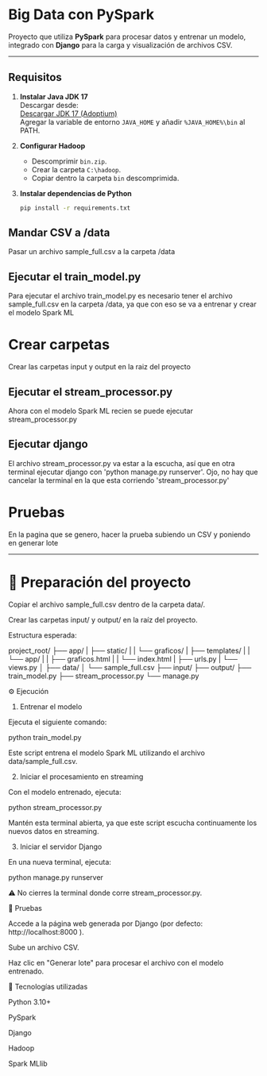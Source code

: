 # Big Data con PySpark

Proyecto que utiliza **PySpark** para procesar datos y entrenar un modelo, integrado con **Django** para la carga y visualización de archivos CSV.

---

## Requisitos

1. **Instalar Java JDK 17**  
   Descargar desde:  
   [Descargar JDK 17 (Adoptium)](https://adoptium.net/es/download?link=https%3A%2F%2Fgithub.com%2Fadoptium%2Ftemurin17-binaries%2Freleases%2Fdownload%2Fjdk-17.0.16%252B8%2FOpenJDK17U-jdk_x64_windows_hotspot_17.0.16_8.msi&vendor=Adoptium)  
   Agregar la variable de entorno `JAVA_HOME` y añadir `%JAVA_HOME%\bin` al PATH.

2. **Configurar Hadoop**  
   - Descomprimir `bin.zip`.  
   - Crear la carpeta `C:\hadoop`.  
   - Copiar dentro la carpeta `bin` descomprimida.

3. **Instalar dependencias de Python**  
   ```bash
   pip install -r requirements.txt


## Mandar CSV a /data
Pasar un archivo sample_full.csv a la carpeta /data

## Ejecutar el train_model.py
Para ejecutar el archivo train_model.py es necesario tener el archivo sample_full.csv en la carpeta /data, ya que con eso se va a entrenar y crear el modelo Spark ML

# Crear carpetas
Crear las carpetas input y output en la raiz del proyecto

## Ejecutar el stream_processor.py
Ahora con el modelo Spark ML recien se puede ejecutar stream_processor.py

## Ejecutar django
El archivo stream_processor.py va estar a la escucha, así que en otra terminal ejecutar django con 'python manage.py runserver'.
Ojo, no hay que cancelar la terminal en la que esta corriendo 'stream_processor.py'

# Pruebas
En la pagina que se genero, hacer la prueba subiendo un CSV y poniendo en generar lote


-------------------------------------------------------------------------



# 📂 Preparación del proyecto

Copiar el archivo sample_full.csv dentro de la carpeta data/.

Crear las carpetas input/ y output/ en la raíz del proyecto.

Estructura esperada:

project_root/
├── app/
|   ├── static/
|   |   └── graficos/
|   ├── templates/
|   |   └── app/
|   |       ├── graficos.html
|   |       └── index.html
|   ├── urls.py
|   └── views.py
│
├── data/
│   └── sample_full.csv
├── input/
├── output/
├── train_model.py
├── stream_processor.py
└── manage.py

⚙️ Ejecución
1. Entrenar el modelo

Ejecuta el siguiente comando:

python train_model.py


Este script entrena el modelo Spark ML utilizando el archivo data/sample_full.csv.

2. Iniciar el procesamiento en streaming

Con el modelo entrenado, ejecuta:

python stream_processor.py


Mantén esta terminal abierta, ya que este script escucha continuamente los nuevos datos en streaming.

3. Iniciar el servidor Django

En una nueva terminal, ejecuta:

python manage.py runserver


⚠️ No cierres la terminal donde corre stream_processor.py.

🧪 Pruebas

Accede a la página web generada por Django (por defecto: http://localhost:8000
).

Sube un archivo CSV.

Haz clic en "Generar lote" para procesar el archivo con el modelo entrenado.

🧰 Tecnologías utilizadas

Python 3.10+

PySpark

Django

Hadoop

Spark MLlib




